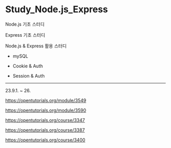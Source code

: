 # Study_Node.js_Express

Node.js 기초 스터디

Express 기초 스터디

Node.js & Express 활용 스터디

- mySQL

- Cookie & Auth

- Session & Auth

---

23.9.1. ~ 26.

https://opentutorials.org/module/3549

https://opentutorials.org/module/3590

https://opentutorials.org/course/3347

https://opentutorials.org/course/3387

https://opentutorials.org/course/3400
